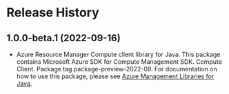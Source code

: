 # Release History

## 1.0.0-beta.1 (2022-09-16)

- Azure Resource Manager Compute client library for Java. This package contains Microsoft Azure SDK for Compute Management SDK. Compute Client. Package tag package-preview-2022-09. For documentation on how to use this package, please see [Azure Management Libraries for Java](https://aka.ms/azsdk/java/mgmt).

